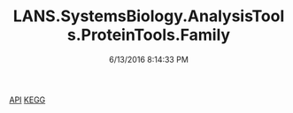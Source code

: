﻿---
title: LANS.SystemsBiology.AnalysisTools.ProteinTools.Family
date: 6/13/2016 8:14:33 PM
---

[API](T-LANS.SystemsBiology.AnalysisTools.ProteinTools.Family.API.html)
[KEGG](T-LANS.SystemsBiology.AnalysisTools.ProteinTools.Family.KEGG.html)
